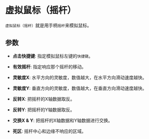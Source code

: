# 虚拟鼠标（摇杆）

`虚拟鼠标（摇杆）`就是用手柄`摇杆`来模拟鼠标。

## 参数

* **点击快捷键**: 指定模拟鼠标左键的`快捷键`。

* **有效摇杆**: 指定响应那个摇杆的移动。

* **灵敏度X**: 水平方向的灵敏度，数值越大，在水平方向滑动速度越快。

* **灵敏度Y**: 垂直方向的灵敏度，数值越大，在垂直方向滑动速度越快。

* **反转X**: 把摇杆的X轴数据取反。

* **反转Y**: 把摇杆的Y轴数据取反。

* **交换X & Y**: 把摇杆的X轴数据和Y轴数据进行交换。

* **死区**: 摇杆中心和边缘不响应的区域。